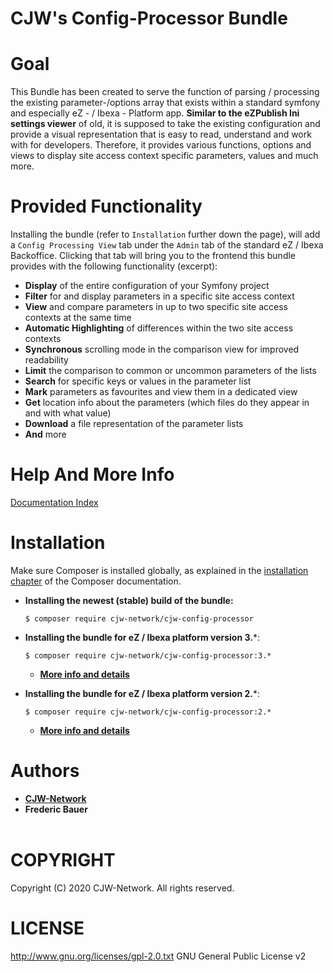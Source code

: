 # CJW's Config-Processor Bundle

# Goal

This Bundle has been created to serve the function of parsing / processing the existing
parameter-/options array that exists within a standard symfony and especially
eZ - / Ibexa - Platform app. **Similar to the eZPublish Ini settings viewer** of old, it
is supposed to take the existing configuration and provide a visual representation that
is easy to read, understand and work with for developers. Therefore, it provides various
functions, options and views to display site access context specific parameters, values
and much more.

# Provided Functionality

Installing the bundle (refer to `Installation` further down the page), will add a `Config Processing View` tab under the
`Admin` tab of the  standard eZ / Ibexa Backoffice. Clicking that tab will bring you to the frontend this bundle provides
with the following functionality (excerpt):

- **Display** of the entire configuration of your Symfony project
- **Filter** for and display parameters in a specific site access context
- **View** and compare parameters in up to two specific site access contexts at the same time
- **Automatic Highlighting** of differences within the two site access contexts
- **Synchronous** scrolling mode in the comparison view for improved readability
- **Limit** the comparison to common or uncommon parameters of the lists
- **Search** for specific keys or values in the parameter list
- **Mark** parameters as favourites and view them in a dedicated view
- **Get** location info about the parameters (which files do they appear in and with what value)
- **Download** a file representation of the parameter lists
- **And** more

# Help And More Info

[Documentation Index](Resources/doc/index.md)

# Installation

Make sure Composer is installed globally, as explained in the
[installation chapter](https://getcomposer.org/doc/00-intro.md)
of the Composer documentation.

* **Installing the newest (stable) build of the bundle:**
  ```shell
  $ composer require cjw-network/cjw-config-processor  
  ```

* **Installing the bundle for eZ / Ibexa platform version 3.***:
  ```shell
  $ composer require cjw-network/cjw-config-processor:3.*
  ```
  * [**More info and details**](Resources/doc/installation/3.x-Installation.en.md)

* **Installing the bundle for eZ / Ibexa platform version 2.***:
  ```shell
  $ composer require cjw-network/cjw-config-processor:2.*
  ```
  * [**More info and details**](Resources/doc/installation/2.x-Installation.en.md)


# Authors

- [**CJW-Network**](https://www.cjw-network.com/)
- **Frederic Bauer**
  <br/>
  <br/>

# COPYRIGHT

Copyright (C) 2020 CJW-Network. All rights reserved.

# LICENSE

http://www.gnu.org/licenses/gpl-2.0.txt GNU General Public License v2
